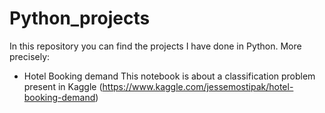 # Python_projects

In this repository you can find the projects I have done in Python. More precisely:
- Hotel Booking demand This notebook is about a classification problem present in Kaggle (https://www.kaggle.com/jessemostipak/hotel-booking-demand)
